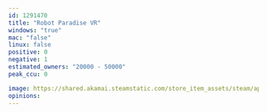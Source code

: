 ```yaml
---
id: 1291470
title: "Robot Paradise VR"
windows: "true"
mac: "false"
linux: false
positive: 0
negative: 1
estimated_owners: "20000 - 50000"
peak_ccu: 0

image: https://shared.akamai.steamstatic.com/store_item_assets/steam/apps/1291470/header.jpg?t=1592730422
opinions:
---
```

